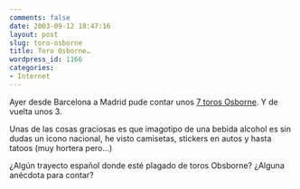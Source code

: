 ```yaml
---
comments: false
date: 2003-09-12 18:47:16
layout: post
slug: toro-osborne
title: Toro Osborne…
wordpress_id: 1166
categories:
- Internet
---
```


Ayer desde Barcelona a Madrid pude contar unos [7 toros Osborne](http://www.iespana.es/xeic/osborne.html). Y de vuelta unos 3.





Unas de las cosas graciosas es que imagotipo de una bebida alcohol es sin dudas un icono nacional, he visto camisetas, stickers en autos y hasta tatoos (muy hortera pero…)





¿Algún trayecto español donde esté plagado de toros Obsborne? ¿Alguna anécdota para contar?




 
